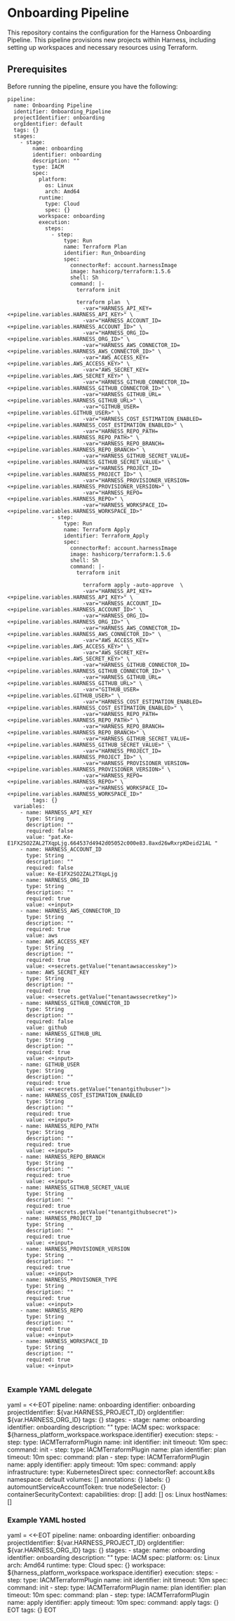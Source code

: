 # Onboarding Pipeline
This repository contains the configuration for the Harness Onboarding Pipeline. This pipeline provisions new projects within Harness, including setting up workspaces and necessary resources using Terraform.

## Prerequisites
Before running the pipeline, ensure you have the following:

```
pipeline:
  name: Onboarding Pipeline
  identifier: Onboarding_Pipeline
  projectIdentifier: onboarding
  orgIdentifier: default
  tags: {}
  stages:
    - stage:
        name: onboarding
        identifier: onboarding
        description: ""
        type: IACM
        spec:
          platform:
            os: Linux
            arch: Amd64
          runtime:
            type: Cloud
            spec: {}
          workspace: onboarding
          execution:
            steps:
              - step:
                  type: Run
                  name: Terraform Plan
                  identifier: Run_Onboarding
                  spec:
                    connectorRef: account.harnessImage
                    image: hashicorp/terraform:1.5.6
                    shell: Sh
                    command: |-
                      terraform init

                      terraform plan  \
                        -var="HARNESS_API_KEY=<+pipeline.variables.HARNESS_API_KEY>" \
                        -var="HARNESS_ACCOUNT_ID=<+pipeline.variables.HARNESS_ACCOUNT_ID>" \
                        -var="HARNESS_ORG_ID=<+pipeline.variables.HARNESS_ORG_ID>" \
                        -var="HARNESS_AWS_CONNECTOR_ID=<+pipeline.variables.HARNESS_AWS_CONNECTOR_ID>" \
                        -var="AWS_ACCESS_KEY=<+pipeline.variables.AWS_ACCESS_KEY>" \
                        -var="AWS_SECRET_KEY=<+pipeline.variables.AWS_SECRET_KEY>" \
                        -var="HARNESS_GITHUB_CONNECTOR_ID=<+pipeline.variables.HARNESS_GITHUB_CONNECTOR_ID>" \
                        -var="HARNESS_GITHUB_URL=<+pipeline.variables.HARNESS_GITHUB_URL>" \
                        -var="GITHUB_USER=<+pipeline.variables.GITHUB_USER>" \
                        -var="HARNESS_COST_ESTIMATION_ENABLED=<+pipeline.variables.HARNESS_COST_ESTIMATION_ENABLED>" \
                        -var="HARNESS_REPO_PATH=<+pipeline.variables.HARNESS_REPO_PATH>" \
                        -var="HARNESS_REPO_BRANCH=<+pipeline.variables.HARNESS_REPO_BRANCH>" \
                        -var="HARNESS_GITHUB_SECRET_VALUE=<+pipeline.variables.HARNESS_GITHUB_SECRET_VALUE>" \
                        -var="HARNESS_PROJECT_ID=<+pipeline.variables.HARNESS_PROJECT_ID>" \
                        -var="HARNESS_PROVISIONER_VERSION=<+pipeline.variables.HARNESS_PROVISIONER_VERSION>" \
                        -var="HARNESS_REPO=<+pipeline.variables.HARNESS_REPO>" \
                        -var="HARNESS_WORKSPACE_ID=<+pipeline.variables.HARNESS_WORKSPACE_ID>"
              - step:
                  type: Run
                  name: Terraform Apply
                  identifier: Terraform_Apply
                  spec:
                    connectorRef: account.harnessImage
                    image: hashicorp/terraform:1.5.6
                    shell: Sh
                    command: |-
                      terraform init

                        terraform apply -auto-approve  \
                        -var="HARNESS_API_KEY=<+pipeline.variables.HARNESS_API_KEY>" \
                        -var="HARNESS_ACCOUNT_ID=<+pipeline.variables.HARNESS_ACCOUNT_ID>" \
                        -var="HARNESS_ORG_ID=<+pipeline.variables.HARNESS_ORG_ID>" \
                        -var="HARNESS_AWS_CONNECTOR_ID=<+pipeline.variables.HARNESS_AWS_CONNECTOR_ID>" \
                        -var="AWS_ACCESS_KEY=<+pipeline.variables.AWS_ACCESS_KEY>" \
                        -var="AWS_SECRET_KEY=<+pipeline.variables.AWS_SECRET_KEY>" \
                        -var="HARNESS_GITHUB_CONNECTOR_ID=<+pipeline.variables.HARNESS_GITHUB_CONNECTOR_ID>" \
                        -var="HARNESS_GITHUB_URL=<+pipeline.variables.HARNESS_GITHUB_URL>" \
                        -var="GITHUB_USER=<+pipeline.variables.GITHUB_USER>" \
                        -var="HARNESS_COST_ESTIMATION_ENABLED=<+pipeline.variables.HARNESS_COST_ESTIMATION_ENABLED>" \
                        -var="HARNESS_REPO_PATH=<+pipeline.variables.HARNESS_REPO_PATH>" \
                        -var="HARNESS_REPO_BRANCH=<+pipeline.variables.HARNESS_REPO_BRANCH>" \
                        -var="HARNESS_GITHUB_SECRET_VALUE=<+pipeline.variables.HARNESS_GITHUB_SECRET_VALUE>" \
                        -var="HARNESS_PROJECT_ID=<+pipeline.variables.HARNESS_PROJECT_ID>" \
                        -var="HARNESS_PROVISIONER_VERSION=<+pipeline.variables.HARNESS_PROVISIONER_VERSION>" \
                        -var="HARNESS_REPO=<+pipeline.variables.HARNESS_REPO>" \
                        -var="HARNESS_WORKSPACE_ID=<+pipeline.variables.HARNESS_WORKSPACE_ID>"
        tags: {}
  variables:
    - name: HARNESS_API_KEY
      type: String
      description: ""
      required: false
      value: "pat.Ke-E1FX2SO2ZAL2TXqpLjg.664537d4942d05052c000e83.8axd26wRxrpKDeid21AL "
    - name: HARNESS_ACCOUNT_ID
      type: String
      description: ""
      required: false
      value: Ke-E1FX2SO2ZAL2TXqpLjg
    - name: HARNESS_ORG_ID
      type: String
      description: ""
      required: true
      value: <+input>
    - name: HARNESS_AWS_CONNECTOR_ID
      type: String
      description: ""
      required: true
      value: aws
    - name: AWS_ACCESS_KEY
      type: String
      description: ""
      required: true
      value: <+secrets.getValue("tenantawsaccesskey")>
    - name: AWS_SECRET_KEY
      type: String
      description: ""
      required: true
      value: <+secrets.getValue("tenantawssecretkey")>
    - name: HARNESS_GITHUB_CONNECTOR_ID
      type: String
      description: ""
      required: false
      value: github
    - name: HARNESS_GITHUB_URL
      type: String
      description: ""
      required: true
      value: <+input>
    - name: GITHUB_USER
      type: String
      description: ""
      required: true
      value: <+secrets.getValue("tenantgithubuser")>
    - name: HARNESS_COST_ESTIMATION_ENABLED
      type: String
      description: ""
      required: true
      value: <+input>
    - name: HARNESS_REPO_PATH
      type: String
      description: ""
      required: true
      value: <+input>
    - name: HARNESS_REPO_BRANCH
      type: String
      description: ""
      required: true
      value: <+input>
    - name: HARNESS_GITHUB_SECRET_VALUE
      type: String
      description: ""
      required: true
      value: <+secrets.getValue("tenantgithubsecret")>
    - name: HARNESS_PROJECT_ID
      type: String
      description: ""
      required: true
      value: <+input>
    - name: HARNESS_PROVISIONER_VERSION
      type: String
      description: ""
      required: true
      value: <+input>
    - name: HARNESS_PROVISONER_TYPE
      type: String
      description: ""
      required: true
      value: <+input>
    - name: HARNESS_REPO
      type: String
      description: ""
      required: true
      value: <+input>
    - name: HARNESS_WORKSPACE_ID
      type: String
      description: ""
      required: true
      value: <+input>


```



### Example YAML delegate

 yaml = <<-EOT
  pipeline:
    name: onboarding
    identifier: onboarding
    projectIdentifier: ${var.HARNESS_PROJECT_ID}
    orgIdentifier: ${var.HARNESS_ORG_ID}
    tags: {}
    stages:
      - stage:
          name: onboarding
          identifier: onboarding
          description: ""
          type: IACM
          spec:
            workspace: ${harness_platform_workspace.workspace.identifier}
            execution:
              steps:
                - step:
                    type: IACMTerraformPlugin
                    name: init
                    identifier: init
                    timeout: 10m
                    spec:
                      command: init
                - step:
                    type: IACMTerraformPlugin
                    name: plan
                    identifier: plan
                    timeout: 10m
                    spec:
                      command: plan
                - step:
                    type: IACMTerraformPlugin
                    name: apply
                    identifier: apply
                    timeout: 10m
                    spec:
                      command: apply
            infrastructure:
              type: KubernetesDirect
              spec:
                connectorRef: account.k8s
                namespace: default
                volumes: []
                annotations: {}
                labels: {}
                automountServiceAccountToken: true
                nodeSelector: {}
                containerSecurityContext:
                  capabilities:
                    drop: []
                    add: []
                os: Linux
                hostNames: []


### Example YAML hosted

yaml = <<-EOT
  pipeline:
    name: onboarding
    identifier: onboarding
    projectIdentifier: ${var.HARNESS_PROJECT_ID}
    orgIdentifier: ${var.HARNESS_ORG_ID}
    tags: {}
    stages:
      - stage:
          name: onboarding
          identifier: onboarding
          description: ""
          type: IACM
          spec:
            platform:
              os: Linux
              arch: Amd64
            runtime:
              type: Cloud
              spec: {}
            workspace: ${harness_platform_workspace.workspace.identifier}
            execution:
              steps:
                - step:
                    type: IACMTerraformPlugin
                    name: init
                    identifier: init
                    timeout: 10m
                    spec:
                      command: init
                - step:
                    type: IACMTerraformPlugin
                    name: plan
                    identifier: plan
                    timeout: 10m
                    spec:
                      command: plan
                - step:
                    type: IACMTerraformPlugin
                    name: apply
                    identifier: apply
                    timeout: 10m
                    spec:
                      command: apply
          tags: {}
  EOT
          tags: {}
  EOT
